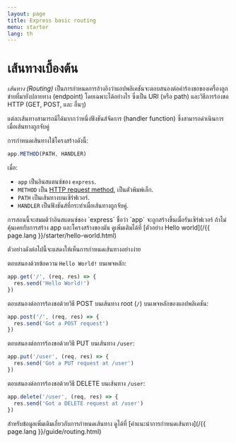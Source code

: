 ```yaml
---
layout: page
title: Express basic routing
menu: starter
lang: th
---
```


# เส้นทางเบื้องต้น

_เส้นทาง (Routing)_ เป็นการกำหนดการอ้างอิงว่าแอปพลิเคชันจะตอบสนองต่อคำร้องขอของเครื่องลูกข่ายที่มายังปลายทาง (endpoint) โดยเฉพาะได้อย่างไร ซึ่งเป็น URI (หรือ path) และวิธีการร้องขอ HTTP (GET, POST, และ อื่นๆ)

แต่ละเส้นทางสามารถมีได้มากกว่าหนึ่งฟังชันส์จัดการ (handler function) ซึ่งสามารถดำเนินการเมื่อเส้นทางถูกจับคู่

การกำหนดเส้นทางใช้โครงสร้างดังนี้:

```js
app.METHOD(PATH, HANDLER)
```

เมื่อ:

- `app` เป็นอินสแตนซ์ของ `express`.
- `METHOD` เป็น [HTTP request method](https://en.wikipedia.org/wiki/Hypertext_Transfer_Protocol#Request_methods), เป็นตัวพิมพ์เล็ก.
- `PATH` เป็นเส้นทางบนเซิร์ฟเวอร์.
- `HANDLER` เป็นฟังชันส์ที่กระทำเมื่อเส้นทางถูกจับคู่.

<div class="doc-box doc-notice" markdown="1">
การสอนนี้จะสมมติว่าอินสแตนซ์ของ `express` ชื่อว่า `app` จะถูกสร้างขึ้นเมื่อรันเซิร์ฟเวอร์ ถ้าไม่คุ้นเคยกับการสร้าง app และโครงสร้างของมัน ดูเพิ่มเติมได้ที่ [ตัวอย่าง Hello world](/{{ page.lang }}/starter/hello-world.html)
</div>

ตัวอย่างดังต่อไปนี้จะแสดงให้เห็นการกำหนดเส้นทางอย่างง่าย

ตอบสนองด้วยข้อความ `Hello World!` บนเพจหลัก:

```js
app.get('/', (req, res) => {
  res.send('Hello World!')
})
```

ตอบสนองต่อการร้องขอด้วยวิธี POST บนเส้นทาง root (`/`) บนเพจหลักของแอปพลิเคชัน:

```js
app.post('/', (req, res) => {
  res.send('Got a POST request')
})
```

ตอบสนองต่อการร้องขอด้วยวิธี PUT บนเส้นทาง `/user`:

```js
app.put('/user', (req, res) => {
  res.send('Got a PUT request at /user')
})
```

ตอบสนองต่อการร้องขอด้วยวิธี DELETE บนเส้นทาง `/user`:

```js
app.delete('/user', (req, res) => {
  res.send('Got a DELETE request at /user')
})
```
สำหรับข้อมูลเพิ่มเติมเกี่ยวกับการกำหนดเส้นทาง ดูได้ที่ [คำแนะนำการกำหนดเส้นทาง](/{{ page.lang }}/guide/routing.html)
